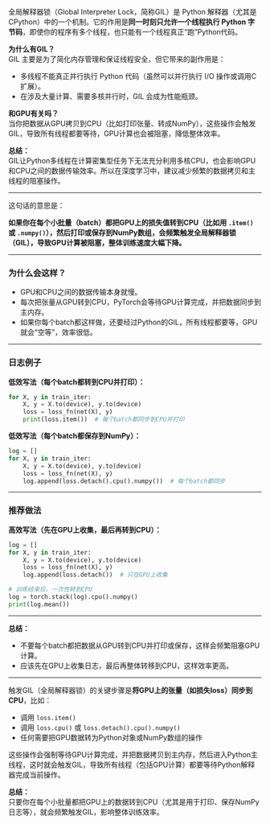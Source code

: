 

全局解释器锁（Global Interpreter Lock，简称GIL）是 Python 解释器（尤其是 CPython）中的一个机制。它的作用是**同一时刻只允许一个线程执行 Python 字节码**，即使你的程序有多个线程，也只能有一个线程真正“跑”Python代码。

**为什么有GIL？**  
GIL 主要是为了简化内存管理和保证线程安全，但它带来的副作用是：  
- 多线程不能真正并行执行 Python 代码（虽然可以并行执行 I/O 操作或调用C扩展）。
- 在涉及大量计算、需要多核并行时，GIL 会成为性能瓶颈。

**和GPU有关吗？**  
当你把数据从GPU拷贝到CPU（比如打印张量、转成NumPy），这些操作会触发GIL，导致所有线程都要等待，GPU计算也会被阻塞，降低整体效率。

**总结：**  
GIL让Python多线程在计算密集型任务下无法充分利用多核CPU，也会影响GPU和CPU之间的数据传输效率。所以在深度学习中，建议减少频繁的数据拷贝和主线程的阻塞操作。



---

这句话的意思是：

**如果你在每个小批量（batch）都把GPU上的损失值转到CPU（比如用 `.item()` 或 `.numpy()`），然后打印或保存到NumPy数组，会频繁触发全局解释器锁（GIL），导致GPU计算被阻塞，整体训练速度大幅下降。**

---

### 为什么会这样？

- GPU和CPU之间的数据传输本身就慢。
- 每次把张量从GPU转到CPU，PyTorch会等待GPU计算完成，并把数据同步到主内存。
- 如果你每个batch都这样做，还要经过Python的GIL，所有线程都要等，GPU就会“空等”，效率很低。

---

### 日志例子

**低效写法（每个batch都转到CPU并打印）：**
```python
for X, y in train_iter:
    X, y = X.to(device), y.to(device)
    loss = loss_fn(net(X), y)
    print(loss.item())  # 每个batch都同步到CPU并打印
```

**低效写法（每个batch都保存到NumPy）：**
```python
log = []
for X, y in train_iter:
    X, y = X.to(device), y.to(device)
    loss = loss_fn(net(X), y)
    log.append(loss.detach().cpu().numpy())  # 每个batch都同步
```

---

### 推荐做法

**高效写法（先在GPU上收集，最后再转到CPU）：**
```python
log = []
for X, y in train_iter:
    X, y = X.to(device), y.to(device)
    loss = loss_fn(net(X), y)
    log.append(loss.detach())  # 只在GPU上收集

# 训练结束后，一次性转到CPU
log = torch.stack(log).cpu().numpy()
print(log.mean())
```

---

**总结：**  
- 不要每个batch都把数据从GPU转到CPU并打印或保存，这样会频繁阻塞GPU计算。
- 应该先在GPU上收集日志，最后再整体转移到CPU，这样效率更高。


---

触发GIL（全局解释器锁）的关键步骤是**将GPU上的张量（如损失loss）同步到CPU**，比如：

- 调用 `loss.item()`  
- 调用 `loss.cpu()` 或 `loss.detach().cpu().numpy()`
- 任何需要把GPU数据转为Python对象或NumPy数组的操作

这些操作会强制等待GPU计算完成，并把数据拷贝到主内存，然后进入Python主线程，这时就会触发GIL，导致所有线程（包括GPU计算）都要等待Python解释器完成当前操作。

**总结：**  
只要你在每个小批量都把GPU上的数据转到CPU（尤其是用于打印、保存NumPy日志等），就会频繁触发GIL，影响整体训练效率。